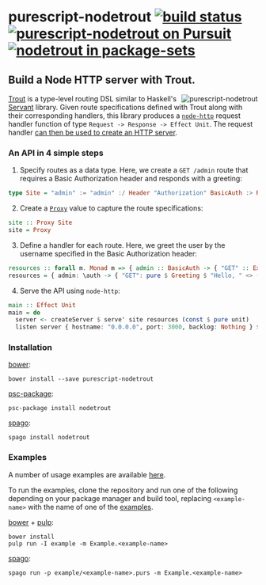 # purescript-nodetrout [![build status](https://img.shields.io/travis/nsaunders/purescript-nodetrout.svg)](https://travis-ci.org/nsaunders/purescript-nodetrout) [![purescript-nodetrout on Pursuit](https://pursuit.purescript.org/packages/purescript-nodetrout/badge)](https://pursuit.purescript.org/packages/purescript-nodetrout) [![nodetrout in package-sets](https://img.shields.io/endpoint.svg?url=https://package-sets-badge-zxa7vacp3dju.runkit.sh/nodetrout)](https://github.com/purescript/package-sets)
## Build a Node HTTP server with Trout.

<img src="https://raw.githubusercontent.com/nsaunders/purescript-nodetrout/master/img/readme-tile.png" alt="purescript-nodetrout" align="right" />

[Trout](https://github.com/purescript-hyper/purescript-trout) is a type-level routing DSL similar to Haskell's [Servant](https://github.com/haskell-servant/servant) library. Given route specifications defined with Trout along with their corresponding handlers, this library produces a [`node-http`](https://github.com/purescript-node/purescript-node-http) request handler function of type `Request -> Response -> Effect Unit`. The request handler [can then be used to create an HTTP server](https://pursuit.purescript.org/packages/purescript-node-http/5.0.2/docs/Node.HTTP#v:createServer).

### An API in 4 simple steps
1. Specify routes as a data type. Here, we create a `GET /admin` route that requires a Basic Authorization header and responds with a greeting:
```purescript
type Site = "admin" := "admin" :/ Header "Authorization" BasicAuth :> Resource (Get Greeting JSON)
```

2. Create a [`Proxy`](https://pursuit.purescript.org/packages/purescript-proxy/3.0.0/docs/Type.Proxy) value to capture the route specifications:
```purescript
site :: Proxy Site
site = Proxy
```

3. Define a handler for each route. Here, we greet the user by the username specified in the Basic Authorization header:
```purescript
resources :: forall m. Monad m => { admin :: BasicAuth -> { "GET" :: ExceptT HTTPError m Greeting } }
resources = { admin: \auth -> { "GET": pure $ Greeting $ "Hello, " <> (fst $ un BasicAuth auth) } }
```

4. Serve the API using `node-http`:
```purescript
main :: Effect Unit
main = do
  server <- createServer $ serve' site resources (const $ pure unit)
  listen server { hostname: "0.0.0.0", port: 3000, backlog: Nothing } $ log "Listening on port 3000..."
```

### Installation

[bower](https://github.com/bower/bower):
```
bower install --save purescript-nodetrout
```

[psc-package](https://github.com/purescript/psc-package):
```
psc-package install nodetrout
```

[spago](https://github.com/spacchetti/spago):
```
spago install nodetrout
```

### Examples

A number of usage examples are available [here](example).

To run the examples, clone the repository and run one of the following depending on your package manager and build tool, replacing `<example-name>` with the name of one of the [examples](example).

[bower](https://github.com/bower/bower) + [pulp](http://github.com/purescript-contrib/pulp):
```
bower install
pulp run -I example -m Example.<example-name>
```

[spago](https://github.com/spacchetti/spago):
```
spago run -p example/<example-name>.purs -m Example.<example-name>
```
